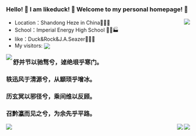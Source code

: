 ### Hello! 👋 I am likeduck! 👋 Welcome to my personal homepage! 👋

<img align=right src="https://github-readme-stats.vercel.app/api/top-langs/?username=likeduck&theme=light&layout=compact&hide_title=true" /> </div>

- Location：Shandong Heze in China🏰💒⛪
- School：Imperial Energy High School 🏪🏫🏭
- like：Duck&Rock&J.A.Seazer🏤🏥🏦
- My visitors: <img align=center src="https://visitor-badge.glitch.me/badge?username=likeduck&page_id=page.id&left_color=green&right_color=red" />

<img align="left" src="https://github-readme-stats.vercel.app/api?username=likeduck&show_icons=true&icon_color=228B22&border_radius=10&&text_color=000000&&&count_private=true&hide_title=true" /> 

### 舒并节以驰骛兮，逴绝垠乎寒门。
### 轶迅风于清源兮，从颛顼乎增冰。
### 历玄冥以邪径兮，乘间维以反顾。
### 召黔瀛而见之兮，为余先乎平路。

<img align=right src="https://readme-typing-svg.demolab.com/?lines=+张+咸+池+奏+承+云+兮+二+女+御+九+韶+歌&color=FF6347" /> <img align=right src="https://readme-typing-svg.demolab.com/?lines=+使+湘+灵+鼓+瑟+兮+令+海+若+舞+冯+夷&color=228B22" />
<img src="https://github-readme-activity-graph.cyclic.app/graph?username=likeduck&multiline=true&bg_color=FFFAFA&color=000000&line=0000FF" />

